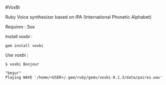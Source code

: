 #VoxBi

Ruby Voice synthesizer based on IPA (International Phonetic Alphabet)

*Requires* : Sox

*Install voxbi* :

~~~
gem install voxbi
~~~

*Use voxbi* :

~~~
$ voxbi Bonjour

"bσʒur"
Playing WAVE '/home/<USER>/.gem/ruby/gems/voxbi-0.1.3/data/paires.wav' 
~~~

